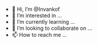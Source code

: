 - 👋 Hi, I’m @Invankof
- 👀 I’m interested in ...
- 🌱 I’m currently learning ...
- 💞️ I’m looking to collaborate on ...
- 📫 How to reach me ...

<!---
Invankof/Invankof is a ✨ special ✨ repository because its `README.md` (this file) appears on your GitHub profile.
You can click the Preview link to take a look at your changes.
--->
